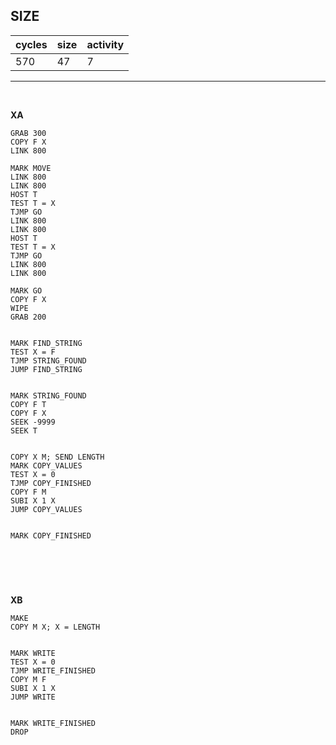 ## SIZE

| cycles | size | activity |
| ------ | ---- | -------- |
| 570 | 47 | 7 |
<hr>
<br>

**XA**

```
GRAB 300
COPY F X
LINK 800

MARK MOVE
LINK 800
LINK 800
HOST T
TEST T = X
TJMP GO
LINK 800
LINK 800
HOST T
TEST T = X
TJMP GO
LINK 800
LINK 800

MARK GO
COPY F X
WIPE
GRAB 200


MARK FIND_STRING
TEST X = F
TJMP STRING_FOUND
JUMP FIND_STRING


MARK STRING_FOUND
COPY F T
COPY F X
SEEK -9999
SEEK T


COPY X M; SEND LENGTH
MARK COPY_VALUES
TEST X = 0
TJMP COPY_FINISHED
COPY F M
SUBI X 1 X
JUMP COPY_VALUES


MARK COPY_FINISHED




```

<br>

**XB**

```
MAKE
COPY M X; X = LENGTH


MARK WRITE
TEST X = 0
TJMP WRITE_FINISHED
COPY M F
SUBI X 1 X
JUMP WRITE


MARK WRITE_FINISHED
DROP
```
